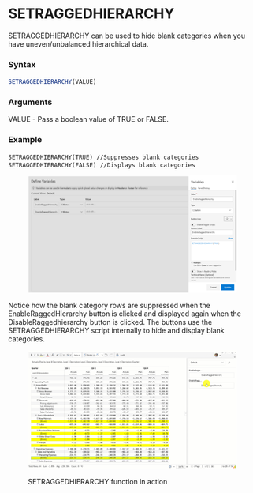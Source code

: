 # SETRAGGEDHIERARCHY

SETRAGGEDHIERARCHY can be used to hide blank categories when you have uneven/unbalanced hierarchical data.

### Syntax

```javascript
SETRAGGEDHIERARCHY(VALUE)
```

### Arguments

VALUE - Pass a boolean value of TRUE or FALSE.

### Example

```
SETRAGGEDHIERARCHY(TRUE) //Suppresses blank categories
SETRAGGEDHIERARCHY(FALSE) //Displays blank categories
```

<figure><img src="../../../.gitbook/assets/image (1232).png" alt=""><figcaption></figcaption></figure>

Notice how the blank category rows are suppressed when the EnableRaggedHierarchy button is clicked and displayed again when the DisableRaggedhierarchy button is clicked. The buttons use the SETRAGGEDHIERARCHY script internally to hide and display blank categories.

<figure><img src="../../../.gitbook/assets/Untitled Project (17).gif" alt=""><figcaption><p>SETRAGGEDHIERARCHY function in action</p></figcaption></figure>
